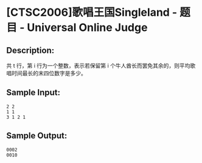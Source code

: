 # [CTSC2006]歌唱王国Singleland - 题目 - Universal Online Judge

## Description: 

共 t 行，第 i 行为一个整数，表示若保留第 i 个牛人酋长而罢免其余的，则平均歌唱时间最长的末四位数字是多少。


## Sample Input: 
```
2 2
1 1
3 1 2 1
```

## Sample Output: 
```
0002
0010
```
